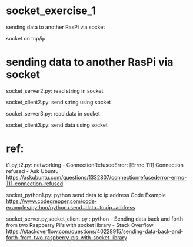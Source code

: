 # socket_exercise_1

sending data to another RasPi via socket

socket on tcp/ip

# sending data to another RasPi via socket 

socket_server2.py: read string in socket 

socket_client2.py: send string using socket

socket_server3.py: read data in socket 

socket_client3.py: send data using socket


# ref:

t1.py,t2.py: 
networking - ConnectionRefusedError: [Errno 111] Connection refused - Ask Ubuntu 
https://askubuntu.com/questions/1332807/connectionrefusederror-errno-111-connection-refused

socket_python1.py: 
python send data to ip address Code Example 
https://www.codegrepper.com/code-examples/python/python+send+data+to+ip+address

socket_server.py,socket_client.py : 
python - Sending data back and forth from two Raspberry Pi's with socket library - Stack Overflow 
https://stackoverflow.com/questions/40228915/sending-data-back-and-forth-from-two-raspberry-pis-with-socket-library
